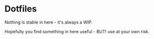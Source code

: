 # Dotfiles

Nothing is stable in here - it's always a WIP.

Hopefully you find something in here useful - BUT! use at your own risk.
